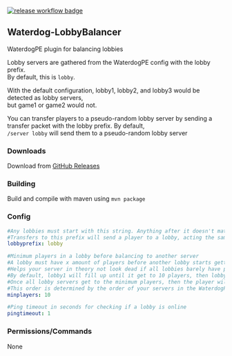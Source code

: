[![release workflow badge](https://github.com/funniray/waterdog-lobbybalancer/actions/workflows/release.yml/badge.svg)](https://github.com/funniray/waterdog-lobbybalancer/releases/latest)  
## Waterdog-LobbyBalancer  
WaterdogPE plugin for balancing lobbies  
  
Lobby servers are gathered from the WaterdogPE config with the lobby prefix.  
By default, this is `lobby`.  
  
With the default configuration, lobby1, lobby2, and lobby3 would be detected as lobby servers,  
but game1 or game2 would not.  
  
You can transfer players to a pseudo-random lobby server by sending a transfer packet with the lobby prefix. By default,  
`/server lobby` will send them to a pseudo-random lobby server
  
### Downloads  
Download from [GitHub Releases](https://github.com/funniray/waterdog-lobbybalancer/releases/latest)  
  
### Building  
Build and compile with maven using `mvn package`  
  
### Config
```yaml
#Any lobbies must start with this string. Anything after it doesn't matter
#Transfers to this prefix will send a player to a lobby, acting the same as if they join
lobbyprefix: lobby

#Minimum players in a lobby before balancing to another server
#A lobby must have x amount of players before another lobby starts getting players
#Helps your server in theory not look dead if all lobbies barely have players
#By default, lobby1 will fill up until it get to 10 players, then lobby2 will start filling up.
#Once all lobby servers get to the minimum players, then the player will join the server with the least amount of players
#This order is determined by the order of your servers in the WaterdogPE config
minplayers: 10

#Ping timeout in seconds for checking if a lobby is online
pingtimeout: 1
```  
  
### Permissions/Commands  
None